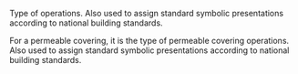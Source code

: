 Type of operations. Also used to assign standard symbolic presentations according to national building standards.

For a permeable covering, it is the type of permeable covering operations. Also used to assign standard symbolic presentations according to national building standards.
